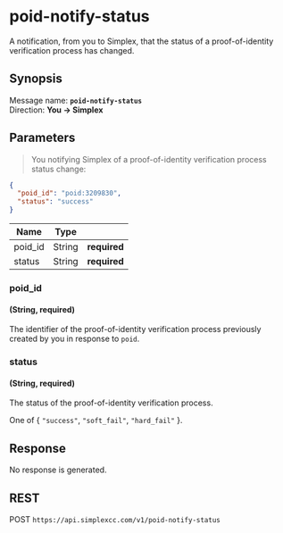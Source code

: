 # poid-notify-status #

A notification, from you to Simplex, that the status of a proof-of-identity verification process has changed.

## Synopsis ##

Message name: **`poid-notify-status`**  
Direction: **You &rarr; Simplex**

## Parameters ##

> You notifying Simplex of a proof-of-identity verification process status change:

```json
{
  "poid_id": "poid:3209830",
  "status": "success"
}
```

Name    | Type   |   |
------- | ------ | - |
poid_id | String | **required**
status  | String | **required**

### poid_id ###
#### (String, **required**)

The identifier of the proof-of-identity verification process previously created by you in response to `poid`.

### status ###
#### (String, **required**)

The status of the proof-of-identity verification process.

One of { `"success"`, `"soft_fail"`, `"hard_fail"` }.

## Response ##

No response is generated.

## REST ##

<span class="http-verb http-post">POST</span> `https://api.simplexcc.com/v1/poid-notify-status`

[modeline]: # ( vim: set ts=2 sw=2 expandtab wrap linebreak: )

